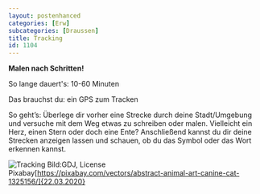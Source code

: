 ```yaml
---
layout: postenhanced
categories: [Erw]
subcategories: [Draussen]
title: Tracking
id: 1104
---
```

**Malen nach Schritten!**

So lange dauert's: 10-60 Minuten

Das brauchst du: ein GPS zum Tracken

So geht’s: Überlege dir vorher eine Strecke durch deine Stadt/Umgebung und versuche mit dem Weg etwas zu schreiben oder malen. Vielleicht ein Herz, einen Stern oder doch eine Ente? Anschließend kannst du dir deine Strecken anzeigen lassen und schauen, ob du das Symbol oder das Wort erkennen kannst.

![Tracking](https://cdn.pixabay.com/photo/2016/04/12/19/32/abstract-1325156_1280.png)
Bild:GDJ, License Pixabay[https://pixabay.com/vectors/abstract-animal-art-canine-cat-1325156/]{22.03.2020}
